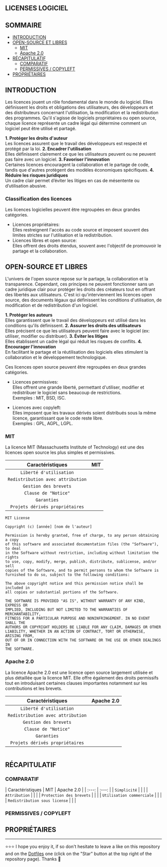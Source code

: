 ## LICENSES LOGICIEL

## SOMMAIRE
- [INTRODUCTION](#introduction)
- [OPEN-SOURCE ET LIBRES](#opensource-et-libre)
  - [MIT](#mit)
  - [Apache 2.0](#apache20)
- [RÉCAPITULATIF](#récapitulatif)
  - [COMPARATIF](#comparatif)
  - [PERMISSIVES / COPYLEFT](#permissives--copyleft)
- [PROPRIÉTAIRES](#propriétaires)

## INTRODUCTION
Les licences jouent un rôle fondamental dans le monde du logiciel. Elles définissent les droits et obligations des utilisateurs, des développeurs et des distributeurs concernant l'utilisation, la modification et la redistribution des programmes. Qu'il s'agisse de logiciels propriétaires ou open source, chaque licence représente un cadre légal qui détermine comment un logiciel peut être utilisé et partagé.  

**1. Protéger les droits d'auteur**  
Les licences assurent que le travail des développeurs est respecté et protégé par la loi.
**2. Encadrer l'utilisation**  
Elles définissent clairement ce que les utilisateurs peuvent ou ne peuvent pas faire avec un logiciel.
**3. Favoriser l'innovation**  
Certaines licences encouragent la collaboration et le partage de code, tandis que d'autres protègent des modèles économiques spécifiques.
**4. Réduire les risques juridiques**  
Un cadre clair permet d’éviter les litiges en cas de mésentente ou d’utilisation abusive.  

### Classification des licences
Les licences logicielles peuvent être regroupées en deux grandes catégories.  

- Licences propriétaires:  
Elles restreignent l'accès au code source et imposent souvent des limites strictes sur l'utilisation et la redistribution.
- Licences libres et open source:  
Elles offrent des droits étendus, souvent avec l'objectif de promouvoir le partage et la collaboration.

## OPEN-SOURCE ET LIBRES
L'univers de l'open source repose sur le partage, la collaboration et la transparence. Cependant, ces principes ne peuvent fonctionner sans un cadre juridique clair pour protéger les droits des créateurs tout en offrant des libertés aux utilisateurs. C'est ici qu'interviennent les licences open source, des documents légaux qui définissent les conditions d'utilisation, de modification et de redistribution d'un logiciel.  

**1. Protéger les auteurs**  
Elles garantissent que le travail des développeurs est utilisé dans les conditions qu'ils définissent.
**2. Assurer les droits des utilisateurs**  
Elles précisent ce que les utilisateurs peuvent faire avec le logiciel (ex: utiliser, modifier ou distribuer).
**3. Éviter les litiges**  
Elles établissent un cadre légal qui réduit les risques de conflits.
**4. Encourager l'innovation**  
En facilitant le partage et la réutilisation des logiciels elles stimulent la collaboration et le développement technologique.  

Ces licences open source peuvent être regroupées en deux grandes catégories.  

- Licences permissives:  
Elles offrent une grande liberté, permettant d'utiliser, modifier et redistribuer le logiciel sans beaucoup de restrictions.  
Exemples : MIT, BSD, ISC.  

- Licences avec copyleft:  
Elles imposent que les travaux dérivés soient distribués sous la même licence, garantissant que le code reste libre.  
Exemples : GPL, AGPL, LGPL.

### MIT
La licence MIT (Massachusetts Institute of Technology) est une des licences open source les plus simples et permissives.  

| Caractéristiques | MIT |
| :---: | :---: |
| `Liberté d'utilisation` |  |
| `Redistribution avec attribution` |  |
| `Gestion des brevets` |  |
| `Clause de "Notice"` |  |
| `Garanties` |  |
| `Projets dérivés propriétaires` |  |


```plaintext
MIT License

Copyright (c) [année] [nom de l'auteur]

Permission is hereby granted, free of charge, to any person obtaining a copy
of this software and associated documentation files (the "Software"), to deal
in the Software without restriction, including without limitation the rights
to use, copy, modify, merge, publish, distribute, sublicense, and/or sell
copies of the Software, and to permit persons to whom the Software is
furnished to do so, subject to the following conditions:

The above copyright notice and this permission notice shall be included in
all copies or substantial portions of the Software.

THE SOFTWARE IS PROVIDED "AS IS", WITHOUT WARRANTY OF ANY KIND, EXPRESS OR
IMPLIED, INCLUDING BUT NOT LIMITED TO THE WARRANTIES OF MERCHANTABILITY,
FITNESS FOR A PARTICULAR PURPOSE AND NONINFRINGEMENT. IN NO EVENT SHALL THE
AUTHORS OR COPYRIGHT HOLDERS BE LIABLE FOR ANY CLAIM, DAMAGES OR OTHER
LIABILITY, WHETHER IN AN ACTION OF CONTRACT, TORT OR OTHERWISE, ARISING FROM,
OUT OF OR IN CONNECTION WITH THE SOFTWARE OR THE USE OR OTHER DEALINGS IN
THE SOFTWARE.
```

### Apache 2.0
La licence Apache 2.0 est une licence open source largement utilisée et plus détaillée que la licence MIT. Elle offre également des droits permissifs tout en introduisant certaines clauses importantes notamment sur les contributions et les brevets.

| Caractéristiques | Apache 2.0 |
| :---: | :---: |
| `Liberté d'utilisation` |  |
| `Redistribution avec attribution` |  |
| `Gestion des brevets` |  |
| `Clause de "Notice"` |  |
| `Garanties` |  |
| `Projets dérivés propriétaires` |  |

```plaintext

```

## RÉCAPITULATIF
### COMPARATIF
| Caractéristiques | MIT | Apache 2.0 |
| :---: | :---: |
| `Simplicité` |  |  |
| `Attribution` |  |  |
| `Protection des brevets` |  |  |
| `Utilisation commerciale` |  |  |
| `Redistribution sous license` |  |  |

### PERMISSIVES / COPYLEFT


## PROPRIÉTAIRES


***

⭐⭐⭐ I hope you enjoy it, if so don't hesitate to leave a like on this repository and on the [Dotfiles](https://github.com/EmmanuelLefevre/Dotfiles) one (click on the "Star" button at the top right of the repository page). Thanks 🤗
